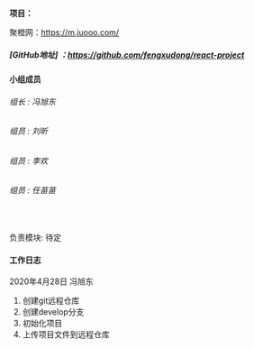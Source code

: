 **项目：**

聚橙网：https://m.juooo.com/

##### [GitHub地址]  ：https://github.com/fengxudong/react-project

#### **小组成员**

###### 		组长 : 冯旭东

###### 		组员 : 刘昕

###### 		组员 : 李欢

###### 		组员 : 任苗苗

​	

负责模块: 待定

#### **工作日志**

2020年4月28日  冯旭东

1.  创建git远程仓库
2.  创建develop分支
3.  初始化项目
4.  上传项目文件到远程仓库

